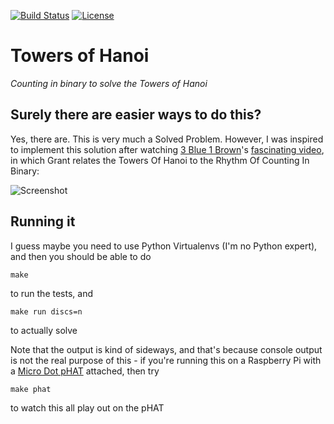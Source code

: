 [![Build Status](http://img.shields.io/travis/pikesley/towers-of-hanoi.svg?style=flat-square)](https://travis-ci.org/pikesley/towers-of-hanoi)
[![License](http://img.shields.io/:license-mit-blue.svg?style=flat-square)](http://pikesley.mit-license.org)

# Towers of Hanoi

_Counting in binary to solve the Towers of Hanoi_

## Surely there are easier ways to do this?

Yes, there are. This is very much a Solved Problem. However, I was inspired to implement this solution after watching [3 Blue 1 Brown](https://www.youtube.com/channel/UCYO_jab_esuFRV4b17AJtAw)'s [fascinating video](https://www.youtube.com/watch?v=2SUvWfNJSsM), in which Grant relates the Towers Of Hanoi to the Rhythm Of Counting In Binary:

![Screenshot](https://i.imgur.com/mXsl57y.png)

## Running it

I guess maybe you need to use Python Virtualenvs (I'm no Python expert), and then you should be able to do

```
make
```

to run the tests, and

```
make run discs=n
```

to actually solve

Note that the output is kind of sideways, and that's because console output is not the real purpose of this - if you're running this on a Raspberry Pi with a [Micro Dot pHAT](https://shop.pimoroni.com/products/microdot-phat) attached, then try

```
make phat
```

to watch this all play out on the pHAT
